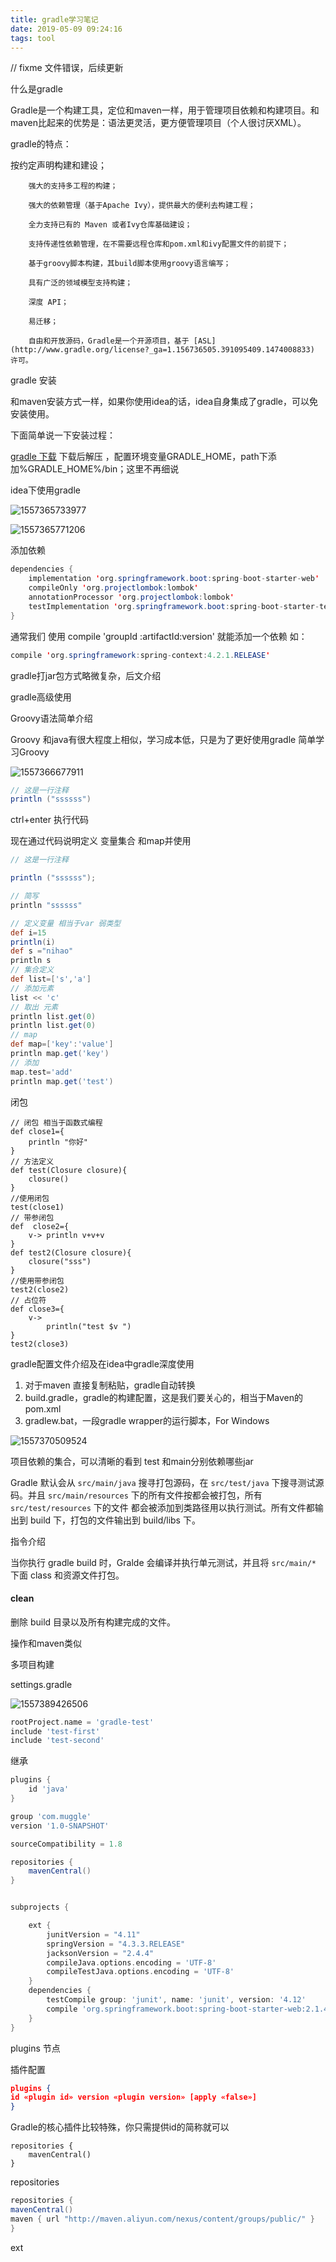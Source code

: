 ```yaml
---
title: gradle学习笔记
date: 2019-05-09 09:24:16
tags: tool
---
```




// fixme 文件错误，后续更新

什么是gradle

Gradle是一个构建工具，定位和maven一样，用于管理项目依赖和构建项目。和maven比起来的优势是：语法更灵活，更方便管理项目（个人很讨厌XML）。

gradle的特点：

按约定声明构建和建设； 	

 		强大的支持多工程的构建； 	

 		强大的依赖管理（基于Apache Ivy），提供最大的便利去构建工程； 	

 		全力支持已有的 Maven 或者Ivy仓库基础建设； 	

 		支持传递性依赖管理，在不需要远程仓库和pom.xml和ivy配置文件的前提下； 	

 		基于groovy脚本构建，其build脚本使用groovy语言编写； 	

 		具有广泛的领域模型支持构建； 	

 		深度 API； 	

 		易迁移； 	

 		自由和开放源码，Gradle是一个开源项目，基于 [ASL](http://www.gradle.org/license?_ga=1.156736505.391095409.1474008833) 许可。

gradle 安装

和maven安装方式一样，如果你使用idea的话，idea自身集成了gradle，可以免安装使用。

<!--more-->

下面简单说一下安装过程：

[gradle 下载](http://www.gradle.org/downloads) 下载后解压 ，配置环境变量GRADLE_HOME，path下添加%GRADLE_HOME%/bin；这里不再细说

idea下使用gradle

![1557365733977](C:\Users\isock\AppData\Roaming\Typora\typora-user-images\1557365733977.png)

![1557365771206](C:\Users\isock\AppData\Roaming\Typora\typora-user-images\1557365771206.png)

添加依赖

```java
dependencies {
    implementation 'org.springframework.boot:spring-boot-starter-web'
    compileOnly 'org.projectlombok:lombok'
    annotationProcessor 'org.projectlombok:lombok'
    testImplementation 'org.springframework.boot:spring-boot-starter-test'
}
```
通常我们 使用 compile 'groupId :artifactId:version' 就能添加一个依赖 如：

```java
compile 'org.springframework:spring-context:4.2.1.RELEASE'
```

gradle打jar包方式略微复杂，后文介绍

gradle高级使用

Groovy语法简单介绍

Groovy 和java有很大程度上相似，学习成本低，只是为了更好使用gradle 简单学习Groovy 

![1557366677911](C:\Users\isock\AppData\Roaming\Typora\typora-user-images\1557366677911.png)

```groovy
// 这是一行注释
println ("ssssss")
```

ctrl+enter 执行代码

现在通过代码说明定义 变量集合 和map并使用

```groovy
// 这是一行注释

println ("ssssss");

// 简写
println "ssssss"

// 定义变量 相当于var 弱类型
def i=15
println(i)
def s ="nihao"
println s
// 集合定义
def list=['s','a']
// 添加元素
list << 'c'
// 取出 元素
println list.get(0)
println list.get(0)
// map
def map=['key':'value']
println map.get('key')
// 添加
map.test='add'
println map.get('test')
```

闭包

```
// 闭包 相当于函数式编程
def close1={
    println "你好"
}
// 方法定义
def test(Closure closure){
    closure()
}
//使用闭包
test(close1)
// 带参闭包
def  close2={
    v-> println v+v+v
}
def test2(Closure closure){
    closure("sss")
}
//使用带参闭包
test2(close2)
// 占位符
def close3={
    v->
        println("test $v ")
}
test2(close3)
```

gradle配置文件介绍及在idea中gradle深度使用

1. 对于maven 直接复制粘贴，gradle自动转换
2. build.gradle，gradle的构建配置，这是我们要关心的，相当于Maven的pom.xml
3. gradlew.bat，一段gradle wrapper的运行脚本，For Windows

![1557370509524](C:\Users\isock\AppData\Roaming\Typora\typora-user-images\1557370509524.png)

项目依赖的集合，可以清晰的看到 test 和main分别依赖哪些jar

Gradle 默认会从 `src/main/java` 搜寻打包源码，在 `src/test/java` 下搜寻测试源码。并且 `src/main/resources` 下的所有文件按都会被打包，所有 `src/test/resources` 下的文件 都会被添加到类路径用以执行测试。所有文件都输出到 build 下，打包的文件输出到 build/libs 下。

指令介绍

当你执行 gradle build 时，Gralde 会编译并执行单元测试，并且将 `src/main/*` 下面 class 和资源文件打包。

#### clean

删除 build 目录以及所有构建完成的文件。

操作和maven类似

多项目构建

settings.gradle

![1557389426506](C:\Users\isock\AppData\Roaming\Typora\typora-user-images\1557389426506.png)

```groovy
rootProject.name = 'gradle-test'
include 'test-first'
include 'test-second'
```

继承

```groovy
plugins {
    id 'java'
}

group 'com.muggle'
version '1.0-SNAPSHOT'

sourceCompatibility = 1.8

repositories {
    mavenCentral()
}


subprojects {

    ext {
        junitVersion = "4.11"
        springVersion = "4.3.3.RELEASE"
        jacksonVersion = "2.4.4"
        compileJava.options.encoding = 'UTF-8'
        compileTestJava.options.encoding = 'UTF-8'
    }
    dependencies {
        testCompile group: 'junit', name: 'junit', version: '4.12'
        compile 'org.springframework.boot:spring-boot-starter-web:2.1.4.RELEASE'
    }
}
```

plugins 节点

插件配置

```json
plugins {
id «plugin id» version «plugin version» [apply «false»]
}
```

Gradle的核心插件比较特殊，你只需提供id的简称就可以

```
repositories {
    mavenCentral()
}
```

repositories

```java
repositories {
mavenCentral()
maven { url "http://maven.aliyun.com/nexus/content/groups/public/" }
}
```

ext

